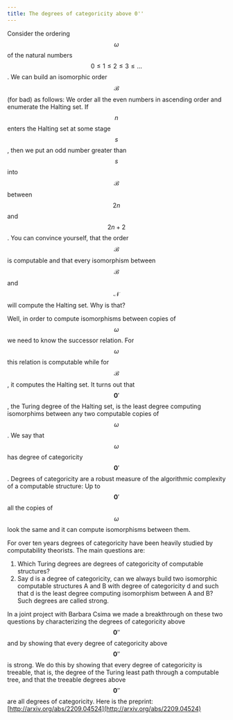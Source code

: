 ```yaml
---
title: The degrees of categoricity above 0''
---
```


Consider the ordering $$\omega$$ of the natural numbers $$0\leq 1\leq 2\leq 3\leq\dots$$.
We can build an isomorphic order $$\mathcal B$$ (for bad) as follows: We order all the even numbers in ascending order and enumerate the Halting set. If $$n$$ enters the Halting set at some stage $$s$$, then we put an odd number greater than $$s$$ into $$\mathcal B$$ between $$2n$$ and $$2n+2$$. You can convince yourself, that the order $$\mathcal B$$ is computable and that every isomorphism between $$\mathcal B$$ and $$\mathcal N$$ will compute the Halting set. Why is that? 

Well, in order to compute isomorphisms between copies of $$\omega$$ we need to know the successor relation. For $$\omega$$ this relation is computable while for $$\mathcal B$$, it computes the Halting set. It turns out that $$\mathbf 0'$$, the Turing degree of the Halting set, is the least degree computing isomorphims between any two computable copies of $$\omega$$. We say that $$\omega$$ has degree of categoricity $$\mathbf 0'$$. Degrees of categoricity are a robust measure of the algorithmic complexity of a computable structure: Up to $$\mathbf 0'$$ all the copies of $$\omega$$ look the same and it can compute isomorphisms between them.

For over ten years degrees of categoricity have been heavily studied by computability theorists. The main questions are: 
1. Which Turing degrees are degrees of categoricity of computable structures? 
2. Say d is a degree of categoricity, can we always build two isomorphic computable structures A and B with degree of categoricity d and such that d is the least degree computing isomorphism between A and B? Such degrees are called strong.

In a joint project with Barbara Csima we made a breakthrough on these two questions by characterizing the degrees of categoricity above $$\mathbf 0''$$ and by showing that every degree of categoricity above $$\mathbf 0''$$ is strong. We do this by showing that every degree of categoricity is treeable, that is, the degree of the Turing least path through a computable tree, and that the treeable degrees above $$\mathbf 0''$$ are all degrees of categoricity. 	Here is the preprint: [http://arxiv.org/abs/2209.04524](http://arxiv.org/abs/2209.04524)
